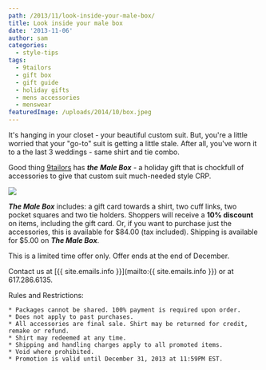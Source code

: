 ```yaml
---
path: /2013/11/look-inside-your-male-box/
title: Look inside your male box
date: '2013-11-06'
author: sam
categories:
  - style-tips
tags:
  - 9tailors
  - gift box
  - gift guide
  - holiday gifts
  - mens accessories
  - menswear
featuredImage: /uploads/2014/10/box.jpeg
---
```

It's hanging in your closet - your beautiful custom suit. But, you're a little worried that your "go-to" suit is getting a little stale. After all, you've worn it to a the last 3 weddings - same shirt and tie combo.

Good thing [9tailors](http://www.9tailors.com/) has **_the_** _**Male Box**_ - a holiday gift that is chockfull of accessories to give that custom suit much-needed style CRP.

[![](http://4.bp.blogspot.com/-oZC3ZIhGc1g/UnqIou3UYmI/AAAAAAAASAs/_-5MG7NFGBs/s640/male_box_2013.jpg)](http://4.bp.blogspot.com/-oZC3ZIhGc1g/UnqIou3UYmI/AAAAAAAASAs/_-5MG7NFGBs/s1600/male_box_2013.jpg)

**_The Male Box_** includes: a gift card towards a shirt, two cuff links, two pocket squares and two tie holders. Shoppers will receive a **10% discount** on items, including the gift card. Or, if you want to purchase just the accessories, this is available for $84.00 (tax included). Shipping is available for $5.00 on **_The Male Box_**.

This is a limited time offer only. Offer ends at the end of December.

Contact us at [{{ site.emails.info }}](mailto:{{ site.emails.info }}) or at 617.286.6135.

Rules and Restrictions:

	* Packages cannot be shared. 100% payment is required upon order. 
	* Does not apply to past purchases. 
	* All accessories are final sale. Shirt may be returned for credit, remake or refund. 
	* Shirt may redeemed at any time. 
	* Shipping and handling charges apply to all promoted items.
	* Void where prohibited.
	* Promotion is valid until December 31, 2013 at 11:59PM EST.